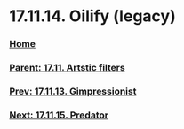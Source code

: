 # 17.11.14. Oilify (legacy)

### [Home](./00-home.md)
### [Parent: 17.11. Artstic filters](./17-11-00-artstic-filters.md)
### [Prev: 17.11.13. Gimpressionist](./17-11-13-gimpressionist.md)
### [Next: 17.11.15. Predator](./17-11-15-predator.md)
